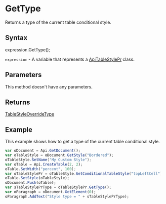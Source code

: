 # GetType

Returns a type of the current table conditional style.

## Syntax

expression.GetType();

`expression` - A variable that represents a [ApiTableStylePr](../ApiTableStylePr.md) class.

## Parameters

This method doesn't have any parameters.

## Returns

[TableStyleOverrideType](../../Enumeration/TableStyleOverrideType.md)

## Example

This example shows how to get a type of the current table conditional style.

```javascript
var oDocument = Api.GetDocument();
var oTableStyle = oDocument.GetStyle("Bordered");
oTableStyle.SetName("My Custom Style");
var oTable = Api.CreateTable(2, 2);
oTable.SetWidth("percent", 100);
var oTableStylePr = oTableStyle.GetConditionalTableStyle("topLeftCell");
oTable.SetStyle(oTableStyle);
oDocument.Push(oTable);
var sTableStylePrType = oTableStylePr.GetType();
var oParagraph = oDocument.GetElement(0);
oParagraph.AddText("Style type = " + sTableStylePrType);
```

